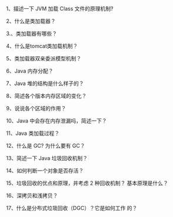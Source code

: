 1、描述一下 JVM 加载 Class 文件的原理机制?

2、什么是类加载器？

3.、类加载器有哪些？

4、什么是tomcat类加载机制？

5、类加载器双亲委派模型机制？

6、Java 内存分配？

7、Java 堆的结构是什么样子的？

8、简述各个版本内存区域的变化？

9、说说各个区域的作用？

10、Java 中会存在内存泄漏吗，简述一下？

11、Java 类加载过程？

12、什么是 GC? 为什么要有 GC？

13、简述一下 Java 垃圾回收机制？

14、如何判断一个对象是否存活？

15、垃圾回收的优点和原理，并考虑 2 种回收机制？ 基本原理是什么？

16、深拷贝和浅拷贝？

17、什么是分布式垃圾回收（DGC）？它是如何工作 的？

